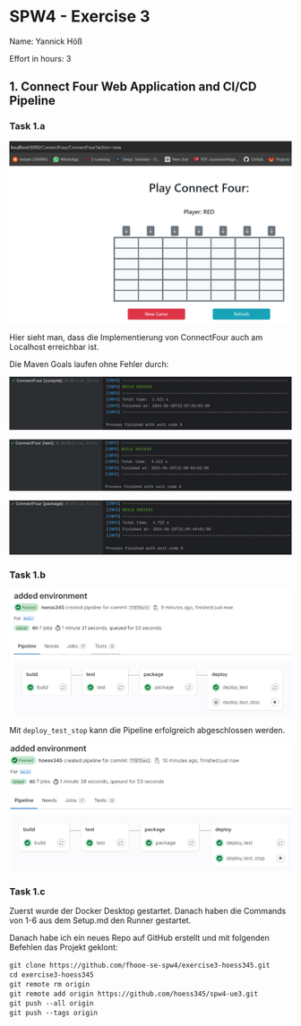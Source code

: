 SPW4 - Exercise 3
=================

Name: Yannick Höß

Effort in hours: 3

## 1. Connect Four Web Application and CI/CD Pipeline

### Task 1.a

![ConnectFour.png](documentation/ConnectFour.png)

Hier sieht man, dass die Implementierung von ConnectFour auch am Localhost erreichbar ist.

Die Maven Goals laufen ohne Fehler durch:

![MVNCompile.png](documentation/MVNCompile.png)

![MVNTest.png](documentation/MVNTest.png)

![MVNPackage.png](documentation/MVNPackage.png)

### Task 1.b

![GitLabPipeline.png](documentation/GitLabPipeline.png)

Mit `deploy_test_stop` kann die Pipeline erfolgreich abgeschlossen werden.  

![GitLabPipelineStop.png](documentation/GitLabPipelineStop.png)

### Task 1.c
Zuerst wurde der Docker Desktop gestartet. Danach haben die Commands von 1-6 aus dem Setup.md den Runner gestartet.

Danach habe ich ein neues Repo auf GitHub erstellt und mit folgenden Befehlen das Projekt geklont:

`git clone https://github.com/fhooe-se-spw4/exercise3-hoess345.git`  
`cd exercise3-hoess345`  
`git remote rm origin`  
`git remote add origin https://github.com/hoess345/spw4-ue3.git`  
`git push --all origin`  
`git push --tags origin`  

